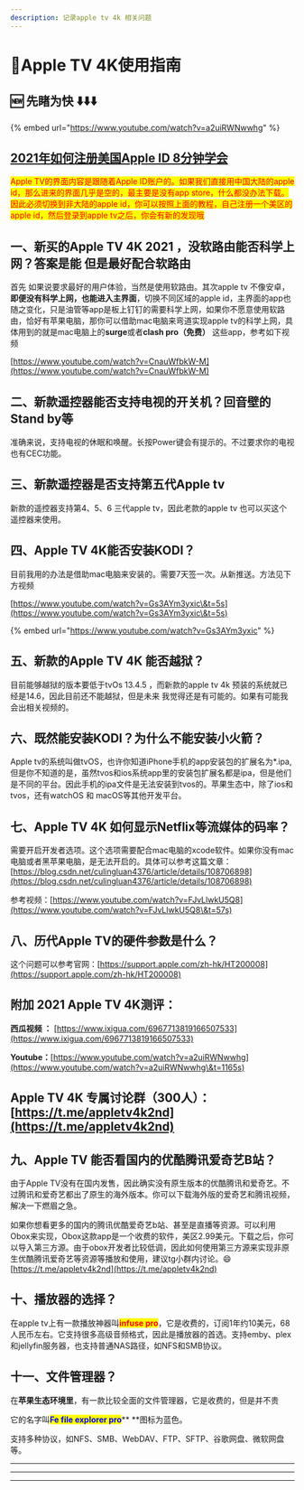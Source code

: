 ```yaml
---
description: 记录apple tv 4k 相关问题
---
```


# 🎈Apple TV 4K使用指南

## 🆕 **先睹为快 ⬇️⬇️⬇️**

{% embed url="https://www.youtube.com/watch?v=a2uiRWNwwhg" %}

## [2021年如何注册美国Apple ID 8分钟学会](https://www.gosquirrel.net/blog/2021/01/29/iOS-register-apple-id/)

<mark style="color:red;">Apple TV的界面内容是跟随着Apple ID账户的。如果我们直接用中国大陆的apple id，那么进来的界面几乎是空的，最主要是没有app store，什么都没办法下载。因此必须切换到非大陆的apple id，你可以按照上面的教程，自己注册一个美区的apple id，然后登录到apple tv之后，你会有新的发现哦</mark>

## 一、新买的Apple TV 4K 2021 ，没软路由能否科学上网？答案是能 但是最好配合软路由

 首先  如果说要求最好的用户体验，当然是使用软路由。其次apple tv 不像安卓，**即便没有科学上网，也能进入主界面**，切换不同区域的apple id，主界面的app也随之变化，只是油管等app是板上钉钉的需要科学上网，如果你不愿意使用软路由，恰好有苹果电脑，那你可以借助mac电脑来弯道实现apple tv的科学上网，具体用到的就是mac电脑上的**surge**或者**clash pro（免费）** 这些app，参考如下视频

[https://www.youtube.com/watch?v=CnauWfbkW-M](https://www.youtube.com/watch?v=CnauWfbkW-M)

## 二、新款遥控器能否支持电视的开关机？回音壁的Stand by等

 准确来说，支持电视的休眠和唤醒。长按Power键会有提示的。不过要求你的电视也有CEC功能。

## 三、新款遥控器是否支持第五代Apple tv

 新款的遥控器支持第4、5、6 三代apple tv，因此老款的apple tv 也可以买这个遥控器来使用。

## 四、Apple TV 4K能否安装KODI？

 目前我用的办法是借助mac电脑来安装的。需要7天签一次。从新推送。方法见下方视频

[https://www.youtube.com/watch?v=Gs3AYm3yxic\&t=5s](https://www.youtube.com/watch?v=Gs3AYm3yxic\&t=5s)

{% embed url="https://www.youtube.com/watch?v=Gs3AYm3yxic" %}

## 五、新款的Apple TV 4K 能否越狱？

 目前能够越狱的版本要低于tvOs 13.4.5  ，而新款的apple tv 4k 预装的系统就已经是14.6，因此目前还不能越狱，但是未来 我觉得还是有可能的。如果有可能我会出相关视频的。

## 六、既然能安装KODI？为什么不能安装小火箭？

 Apple tv的系统叫做tvOS，也许你知道iPhone手机的app安装包的扩展名为\*.ipa,但是你不知道的是，虽然tvos和ios系统app里的安装包扩展名都是ipa，但是他们是不同的平台。因此手机的ipa文件是无法安装到tvos的。苹果生态中，除了ios和tvos，还有watchOS 和 macOS等其他开发平台。

## 七、Apple TV 4K 如何显示Netflix等流媒体的码率？

 需要开启开发者选项。这个选项需要配合mac电脑的xcode软件。如果你没有mac电脑或者黑苹果电脑，是无法开启的。具体可以参考这篇文章：[https://blog.csdn.net/culingluan4376/article/details/108706898](https://blog.csdn.net/culingluan4376/article/details/108706898)

 参考视频：[https://www.youtube.com/watch?v=FJvLlwkU5Q8](https://www.youtube.com/watch?v=FJvLlwkU5Q8\&t=57s)

## 八、历代Apple TV的硬件参数是什么？

 这个问题可以参考官网：[https://support.apple.com/zh-hk/HT200008](https://support.apple.com/zh-hk/HT200008)

## 附加 2021 Apple TV 4K测评：

**西瓜视频 ：** [https://www.ixigua.com/6967713819166507533](https://www.ixigua.com/6967713819166507533)

**Youtube：**[https://www.youtube.com/watch?v=a2uiRWNwwhg](https://www.youtube.com/watch?v=a2uiRWNwwhg\&t=1165s)

## Apple TV 4K 专属讨论群（300人）：[https://t.me/appletv4k2nd](https://t.me/appletv4k2nd)

## 九、Apple TV 能否看国内的优酷腾讯爱奇艺B站？

由于Apple TV没有在国内发售，因此确实没有原生版本的优酷腾讯和爱奇艺。不过腾讯和爱奇艺都出了原生的海外版本。你可以下载海外版的爱奇艺和腾讯视频，解决一下燃眉之急。

如果你想看更多的国内的腾讯优酷爱奇艺b站、甚至是直播等资源。可以利用Obox来实现，Obox这款app是一个收费的软件，美区2.99美元。下载之后，你可以导入第三方源。由于obox开发者比较低调，因此如何使用第三方源来实现非原生优酷腾讯爱奇艺等资源等播放和使用，建议tg小群内讨论。:smile:[https://t.me/appletv4k2nd](https://t.me/appletv4k2nd)

## 十、播放器的选择？

在apple tv上有一款播放神器叫<mark style="color:red;">**infuse pro**</mark>，它是收费的，订阅1年约10美元，68人民币左右。它支持很多高级音频格式，因此是播放器的首选。支持emby、plex和jellyfin服务器，也支持普通NAS路径，如NFS和SMB协议。

## 十一、文件管理器？

 在**苹果生态环境里**，有一款比较全面的文件管理器，它是收费的，但是并不贵

它的名字叫<mark style="color:blue;">**Fe file explorer pro**</mark>** **图标为蓝色。

支持多种协议，如NFS、SMB、WebDAV、FTP、SFTP、谷歌网盘、微软网盘等。







****

****

****






